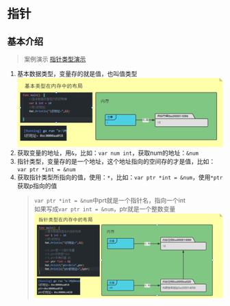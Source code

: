 # 指针

## 基本介绍

> 案例演示 [指针类型演示](./src/main/main.go)  

1. 基本数据类型，变量存的就是值，也叫值类型
![基本类型在内存中的布局](./picture/基本类型在内存中的布局.png)  
2. 获取变量的地址，用`&`，比如：`var num int`，获取num的地址：`&num`  
3. 指针类型，变量存的是一个地址，这个地址指向的空间存的才是值，比如：`var ptr *int = &num`  
4. 获取指针类型所指向的值，使用：`*`，比如：`var ptr *int = &num`，使用`*ptr`获取p指向的值  
    > `var ptr *int = &num`中prt就是一个指针名，指向一个int  
    > 如果写成`var ptr int = &num`，ptr就是一个整数变量  
![指针类型在内存中的布局](./picture/指针类型在内存中的布局.png)  
